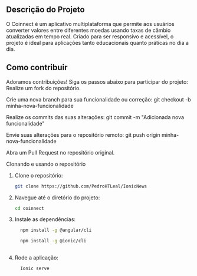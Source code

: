 ##  Descrição do Projeto
O Coinnect é um aplicativo multiplataforma que permite aos usuários converter valores entre diferentes moedas usando taxas de câmbio atualizadas em tempo real. Criado para ser responsivo e acessível, o projeto é ideal para aplicações tanto educacionais quanto práticas no dia a dia.
## Como contribuir 
Adoramos contribuições! Siga os passos abaixo para participar do projeto:
Realize um fork do repositório.

Crie uma nova branch para sua funcionalidade ou correção:
git checkout -b minha-nova-funcionalidade

Realize os commits das suas alterações:
git commit -m "Adicionada nova funcionalidade"

Envie suas alterações para o repositório remoto:
git push origin minha-nova-funcionalidade

Abra um Pull Request no repositório original.

Clonando e usando o repositório
1. Clone o repositório:
   ```bash
   git clone https://github.com/PedroHTLeal/IonicNews
   ```

2. Navegue até o diretório do projeto:
   ```bash
   cd coinnect
   ```

3. Instale as dependências:

   ```bash
     npm install -g @angular/cli
   ```
   ```bash
     npm install -g @ionic/cli
  
4. Rode a aplicação:
   ```bash
     Ionic serve
   ```

   
